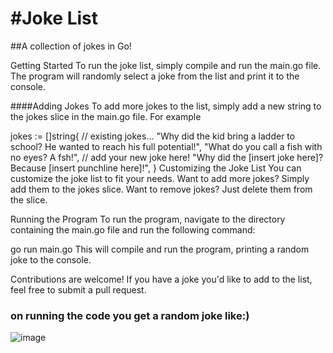 #Joke List
================

##A collection of jokes in Go!

Getting Started
To run the joke list, simply compile and run the main.go file. The program will randomly select a joke from the list and print it to the console.

####Adding Jokes
To add more jokes to the list, simply add a new string to the jokes slice in the main.go file. For example

jokes := []string{
    // existing jokes...
    "Why did the kid bring a ladder to school? He wanted to reach his full potential!",
    "What do you call a fish with no eyes? A fsh!",
    // add your new joke here!
    "Why did the [insert joke here]? Because [insert punchline here]!",
}
Customizing the Joke List
You can customize the joke list to fit your needs. Want to add more jokes? Simply add them to the jokes slice. Want to remove jokes? Just delete them from the slice.

Running the Program
To run the program, navigate to the directory containing the main.go file and run the following command:


go run main.go
This will compile and run the program, printing a random joke to the console.


Contributions are welcome! If you have a joke you'd like to add to the list, feel free to submit a pull request.
### on running the code you get a random joke like:)
![image](https://github.com/user-attachments/assets/02112301-809d-4b37-883f-eb23d7b689e2)
